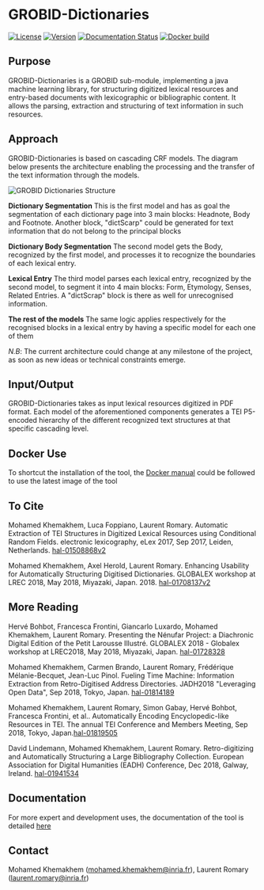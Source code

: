 # GROBID-Dictionaries

[![License](http://img.shields.io/:license-apache-blue.svg)](http://www.apache.org/licenses/LICENSE-2.0.html)
[![Version](https://img.shields.io/badge/version-0.4.3--SNAPSHOT-pink.svg)](https://github.com/MedKhem/grobid-dictionaries/blob/master/README.md)
[![Documentation Status](https://readthedocs.org/projects/grobid-dictionaries/badge/?version=latest)](https://readthedocs.org/projects/grobid-dictionaries/?badge=latest) 
[![Docker build](https://dockerbuildbadges.quelltext.eu/status.svg?organization=medkhem&repository=grobid-dictionaries)](https://hub.docker.com/r/medkhem/grobid-dictionaries/builds/)
## Purpose

GROBID-Dictionaries is a GROBID sub-module, implementing a java machine learning library, for structuring digitized lexical resources and entry-based documents with lexicographic or bibliographic content. It allows the parsing, extraction and structuring of text information in such resources. 

## Approach

GROBID-Dictionaries is based on cascading CRF models. The diagram below presents the architecture enabling the processing and the transfer of the text information through the models.

![GROBID Dictionaries Structure](docs/img/modelsIn.png)

__Dictionary Segmentation__
This is the first model and has as goal the segmentation of each dictionary page into 3 main blocks: Headnote, Body and Footnote. Another block, "dictScarp" could be generated for text information that do not belong to the principal blocks

__Dictionary Body Segmentation__
The second model gets the Body, recognized by the first model, and processes it to recognize the boundaries of each lexical entry.

__Lexical Entry__
The third model parses each lexical entry, recognized by the second model, to segment it into 4 main blocks: Form, Etymology, Senses, Related Entries. A "dictScrap" block is there as well for unrecognised information. 


__The rest of the models__
The same logic applies respectively for the recognised blocks in a lexical entry by having a specific model for each one of them


*N.B*: The current architecture could change at any milestone of the project, as soon as new ideas or technical constraints emerge. 

## Input/Output

GROBID-Dictionaries takes as input lexical resources digitized in PDF format. Each model of the aforementioned components generates a TEI P5-encoded hierarchy of the different recognized text structures at that specific cascading level.

## Docker Use
To shortcut the installation of the tool, the [Docker manual](https://github.com/MedKhem/grobid-dictionaries/wiki/Docker_Instructions) could be followed to use the latest image of the tool

## To Cite

Mohamed Khemakhem, Luca Foppiano, Laurent Romary. Automatic Extraction of TEI Structures in Digitized Lexical Resources using Conditional Random Fields. electronic lexicography, eLex 2017, Sep 2017, Leiden, Netherlands. [hal-01508868v2](https://hal.archives-ouvertes.fr/hal-01508868v2)

Mohamed Khemakhem, Axel Herold, Laurent Romary. Enhancing Usability for Automatically Structuring Digitised Dictionaries. GLOBALEX workshop at LREC 2018, May 2018, Miyazaki, Japan. 2018.  [hal-01708137v2](https://hal.archives-ouvertes.fr/hal-01708137v2)

## More Reading
Hervé Bohbot, Francesca Frontini, Giancarlo Luxardo, Mohamed Khemakhem, Laurent Romary. Presenting the Nénufar Project: a Diachronic Digital Edition of the Petit Larousse Illustré. GLOBALEX 2018 - Globalex workshop at LREC2018, May 2018, Miyazaki, Japan. [hal-01728328](https://hal.archives-ouvertes.fr/hal-01728328v1)

Mohamed Khemakhem, Carmen Brando, Laurent Romary, Frédérique Mélanie-Becquet, Jean-Luc Pinol. Fueling Time Machine: Information Extraction from Retro-Digitised Address Directories. JADH2018 "Leveraging Open Data", Sep 2018, Tokyo, Japan.  [hal-01814189](https://hal.archives-ouvertes.fr/hal-01814189v1)

Mohamed Khemakhem, Laurent Romary, Simon Gabay, Hervé Bohbot, Francesca Frontini, et al.. Automatically Encoding Encyclopedic-like Resources in TEI. The annual TEI Conference and Members Meeting, Sep 2018, Tokyo, Japan.[hal-01819505](https://hal.archives-ouvertes.fr/hal-01819505v1)

David Lindemann, Mohamed Khemakhem, Laurent Romary. Retro-digitizing and Automatically Structuring a Large Bibliography Collection. European Association for Digital Humanities (EADH) Conference, Dec 2018, Galway, Ireland. [hal-01941534](https://hal.archives-ouvertes.fr/hal-01941534v1)

## Documentation
For more expert and development uses, the documentation of the tool is detailed [here](http://grobid-dictionaries.readthedocs.io/en/latest/)



## Contact
Mohamed Khemakhem (<mohamed.khemakhem@inria.fr>), Laurent Romary (<laurent.romary@inria.fr>)
